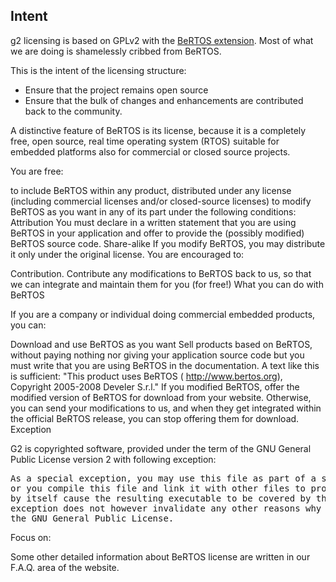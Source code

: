 ## Intent
g2 licensing is based on GPLv2 with the [BeRTOS extension](http://www.bertos.org/discover/license). Most of what we are doing is shamelessly cribbed from BeRTOS.

This is the intent of the licensing structure:
* Ensure that the project remains open source
* Ensure that the bulk of changes and enhancements are contributed back to the community.


A distinctive feature of BeRTOS is its license, because it is a completely free, open source, real time operating system (RTOS) suitable for embedded platforms also for commercial or closed source projects.

You are free:

to include BeRTOS within any product, distributed under any license (including commercial licenses and/or closed-source licenses)
to modify BeRTOS as you want in any of its part under the following conditions:
Attribution
You must declare in a written statement that you are using BeRTOS in your application and offer to provide the (possibly modified) BeRTOS source code.
Share-alike
If you modify BeRTOS, you may distribute it only under the original license.
You are encouraged to:

Contribution. Contribute any modifications to BeRTOS back to us, so that we can integrate and maintain them for you (for free!)
What you can do with BeRTOS

If you are a company or individual doing commercial embedded products, you can:

Download and use BeRTOS as you want
Sell products based on BeRTOS, without paying nothing nor giving your application source code but you must write that you are using BeRTOS in the documentation. A text like this is sufficient:
"This product uses BeRTOS ( http://www.bertos.org), Copyright 2005-2008 Develer S.r.l."
If you modified BeRTOS, offer the modified version of BeRTOS for download from your website. Otherwise, you can send your modifications to us, and when they get integrated within the official BeRTOS release, you can stop offering them for download.
Exception

G2 is copyrighted software, provided under the term of the GNU General Public License version 2 with following exception:

<pre>
As a special exception, you may use this file as part of a software library without restriction.  Specifically, if other files instantiate templates or use macros or inline functions from this file, 
or you compile this file and link it with other files to produce an executable, this file does not 
by itself cause the resulting executable to be covered by the GNU General Public License.  This 
exception does not however invalidate any other reasons why the executable file might be covered by
the GNU General Public License.
</pre>

Focus on:

Some other detailed information about BeRTOS license are written in our F.A.Q. area of the website. 